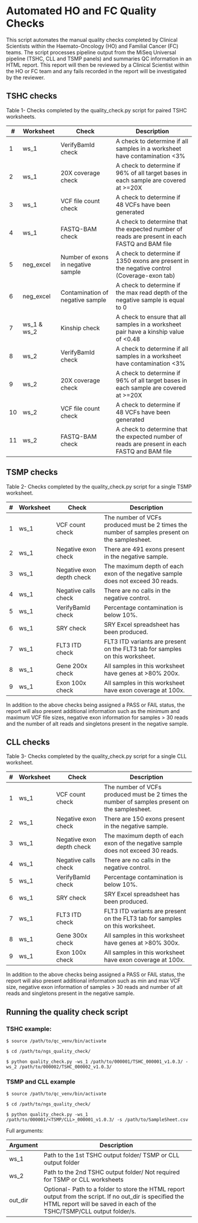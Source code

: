 # Automated HO and FC Quality Checks

This script automates the manual quality checks completed by Clinical Scientists within the Haemato-Oncology (HO) and Familial Cancer (FC) teams. The script processes pipeline output from the MiSeq Universal pipeline (TSHC, CLL and TSMP panels) and summaries QC information in an HTML report. This report will then be reviewed by a Clinical Scientist within the HO or FC team and any fails recorded in the report will be investigated by the reviewer.

## TSHC checks

Table 1- Checks completed by the quality_check.py script for paired TSHC worksheets.
 
|\#  | Worksheet | Check                              | Description                                                                                   |
|----|-----------|------------------------------------|-----------------------------------------------------------------------------------------------|
| 1  | ws_1      | VerifyBamId check                  | A check to determine if all samples in a worksheet have contamination <3%                    |
| 2  | ws_1      | 20X coverage check                 | A check to determine if 96% of all target bases in each sample are covered at >=20X  |
| 3  | ws_1      | VCF file count check               | A check to determine if 48 VCFs have been generated                                           |
| 4  | ws_1      | FASTQ-BAM check                    | A check to determine that the expected number of reads are present in each FASTQ and BAM file |
| 5  | neg_excel | Number of exons in negative sample | A check to determine if 1350 exons are present in the negative control (Coverage-exon tab)    |
| 6  | neg_excel | Contamination of negative sample   | A check to determine if the max read depth of the negative sample is equal to 0               |
| 7  | ws_1 & ws_2      | Kinship check                      | A check to ensure that all samples in a worksheet pair have a kinship value of <0.48|
| 8  | ws_2      | VerifyBamId check                  | A check to determine if all samples in a worksheet have contamination <3%                    |
| 9  | ws_2      | 20X coverage check                 | A check to determine if 96% of all target bases in each sample are covered at >=20X  |
| 10 | ws_2      | VCF file count check               | A check to determine if 48 VCFs have been generated                                           |
| 11 | ws_2      | FASTQ-BAM check                    | A check to determine that the expected number of reads are present in each FASTQ and BAM file |

## TSMP checks

Table 2- Checks completed by the quality_check.py script for a single TSMP worksheet.

|\#  | Worksheet | Check                              | Description                                                                                   |
|----|-----------|------------------------------------|-----------------------------------------------------------------------------------------------|
| 1  | ws_1      | VCF count check                  |   The number of VCFs produced must be 2 times the number of samples present on the samplesheet.                |
| 2  | ws_1      | 	Negative exon check                 |There are 491 exons present in the negative sample.  |
| 3  | ws_1      | Negative exon depth check               | The maximum depth of each exon of the negative sample does not exceed 30 reads.                                           |
| 4  | ws_1      | Negative calls check                    | There are no calls in the negative control. |
| 5  | ws_1 | VerifyBamId check | Percentage contamination is below 10%.    |
| 6  | ws_1 | SRY check   | SRY Excel spreadsheet has been produced.               |
| 7  | ws_1      | FLT3 ITD check                      | FLT3 ITD variants are present on the FLT3 tab for samples on this worksheet.   |
| 8  | ws_1      | Gene 200x check                 | All samples in this worksheet have genes at >80% 200x.                   |
| 9  | ws_1      | Exon 100x check                 | All samples in this worksheet have exon coverage at 100x. |

In addition to the above checks being assigned a PASS or FAIL status, the report will also present additional information such as the minimum and maximum VCF file sizes, negative exon information for samples > 30 reads and the number of alt reads and singletons present in the negative sample.

## CLL checks

Table 3- Checks completed by the quality_check.py script for a single CLL worksheet.

|\#  | Worksheet | Check                              | Description                                                                                   |
|----|-----------|------------------------------------|-----------------------------------------------------------------------------------------------|
| 1  | ws_1      | VCF count check                  |   The number of VCFs produced must be 2 times the number of samples present on the samplesheet.                |
| 2  | ws_1      | 	Negative exon check                 |There are 150 exons present in the negative sample.  |
| 3  | ws_1      | Negative exon depth check               | The maximum depth of each exon of the negative sample does not exceed 30 reads.                                           |
| 4  | ws_1      | Negative calls check                    | There are no calls in the negative control. |
| 5  | ws_1 | VerifyBamId check | Percentage contamination is below 10%.    |
| 6  | ws_1 | SRY check   | SRY Excel spreadsheet has been produced.               |
| 7  | ws_1      | FLT3 ITD check                      | FLT3 ITD variants are present on the FLT3 tab for samples on this worksheet.   |
| 8  | ws_1      | Gene 300x check                 | All samples in this worksheet have genes at >80% 300x.                   |
| 9  | ws_1      | Exon 100x check                 | All samples in this worksheet have exon coverage at 100x. |

In addition to the above checks being assigned a PASS or FAIL status, the report will also present additional information such as min and max VCF size, negative exon information of samples > 30 reads and number of alt reads and singletons present in the negative sample.

## Running the quality check script

### TSHC example:

```
$ source /path/to/qc_venv/bin/activate

$ cd /path/to/ngs_quality_check/

$ python quality_check.py -ws_1 /path/to/000001/TSHC_000001_v1.0.3/ -ws_2 /path/to/000002/TSHC_000002_v1.0.3/

```
### TSMP and CLL example

```
$ source /path/to/qc_venv/bin/activate

$ cd /path/to/ngs_quality_check/

$ python quality_check.py -ws_1 /path/to/000001/<TSMP/CLL>_000001_v1.0.3/ -s /path/to/SampleSheet.csv

```

Full arguments:

| Argument    | Description                                                      |
|-------------|------------------------------------------------------------------|
| ws_1 	      | Path to the 1st TSHC output folder/ TSMP or CLL output folder					     |
| ws_2        | Path to the 2nd TSHC output folder/ Not required for TSMP or CLL worksheets							     |
| out_dir     | Optional- Path to a folder to store the HTML report output from the script. If no out_dir is specified the HTML report will be saved in each of the TSHC/TSMP/CLL output folder/s.|

